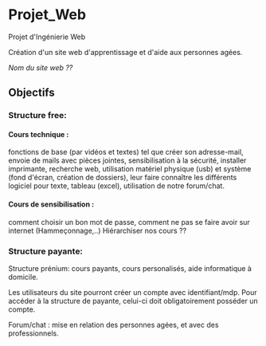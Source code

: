# Projet_Web
Projet d'Ingénierie Web

Création d'un site web d'apprentissage et d'aide aux personnes agées.

*Nom du site web ??*

## Objectifs

### Structure free:

#### Cours technique : 
fonctions de base (par vidéos et textes) tel que créer son adresse-mail, envoie de mails avec pièces jointes, sensibilisation à la sécurité, installer imprimante, recherche web, utilisation matériel physique (usb) et système (fond d'écran, création de dossiers), leur faire connaître les différents logiciel pour texte, tableau (excel), utilisation de notre forum/chat.

#### Cours de sensibilisation : 
comment choisir un bon mot de passe, comment ne pas se faire avoir sur internet (Hammeçonnage,..) 
Hiérarchiser nos cours ??

### Structure payante:
Structure prénium: cours payants, cours personalisés, aide informatique à domicile.  

Les utilisateurs du site pourront créer un compte avec identifiant/mdp. Pour accéder à la structure de payante, celui-ci doit obligatoirement posséder un compte.

Forum/chat : mise en relation des personnes agées, et avec des professionnels. 


